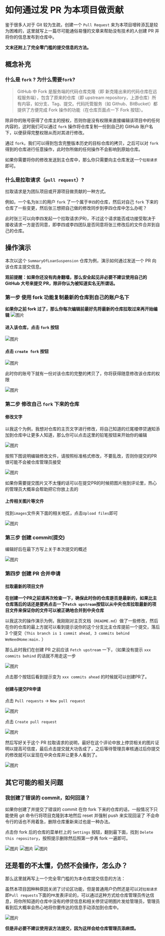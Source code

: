 # 如何通过发 PR 为本项目做贡献

鉴于很多人对于 Git 较为生疏，创建一个 `Pull Request` 来为本项目增砖添瓦是较为困难的，这里就写上一篇尽可能通俗易懂的文章来帮助没有技术的人创建 PR 并将你的信息发布到仓库中。

**文末还附上了完全零门槛的提交信息的方法。**

## 概念补充

### 什么是 `fork` ? 为什么需要`fork`?

> GitHub 中 Fork 是服务端的代码仓库克隆（即 新克隆出来的代码仓库在远程服务端），包含了原来的仓库（即 upstream repository，上游仓库）所有内容，如分支、Tag、提交。代码托管服务（如 Github、BitBucket）都提供了方便完成 Fork 操作的功能（在仓库页面点一下 Fork 按钮）。

除非你的账号获得了仓库主的授权，否则你是没有权限来直接编辑该项目中的任何内容的，这时我们可以通过 `fork` 操作将仓库复制一份到自己的 GitHub 账户名下，以便获得完整权限从而对其进行修改。

通过 `fork`，我们可以得到包含完整版本历史的目标仓库的拷贝，之后可以对 `fork` 得到的仓库进行任意操作，此时你所做的任何操作不会影响到原始仓库。

如果你需要将你的修改发送到主仓库中，那么你只需要向主仓库发送一个`拉取请求`即可。

### 什么是拉取请求（`pull request`）?

拉取请求是为团队项目或开源项目做贡献的一种方式。

例如，一个名为`张三`的用户 `fork` 了一个属于`李四`的仓库，然后对自己 `fork` 下来的仓库了一些变更，然后张三想把自己做的修改同步到李四仓库中怎么办呢？

此时张三可以向李四发起一个拉取请求(PR)，不过这个请求能否成功接受取决于接收请求一方是否同意，即李四或李四团队是否同意将张三修改后的文件合并到自己的仓库。

## 操作演示

本次以这个 `SummaryOfLoanSuspension` 仓库为例，演示如何通过发送一个 PR 向该仓库主提交信息。

**观前提醒：如果你还没有肉身翻墙，那么安全起见非必要不建议使用自己的 GitHub 大号来提交 PR，除非你认为被知道实名无所谓话。**

### 第一步 使用 fork 功能复制最新的仓库到自己的账户名下

**如果你之前 fork 过了，那么你每次编辑前最好先将最新的仓库拉取过来再开始编辑**
![图片](https://user-images.githubusercontent.com/108816528/179343700-25c6c1ad-4e17-4043-8d70-f61908325bce.png)

#### 进入该仓库，点击 `fork` 按钮

![图片](https://user-images.githubusercontent.com/108816528/179340181-eb447afe-2e00-43f7-b634-e5ca8cf46699.png)

#### 点击 `create fork` 按钮

![图片](https://user-images.githubusercontent.com/108816528/179340194-e1933546-7166-484d-bcc4-753a4bf5390f.png)

此时你的账号下就有一份对该仓库的完整的拷贝了，你将获得随意修改该仓库的权限

![图片](https://user-images.githubusercontent.com/108816528/179340226-c9c75602-9559-4fa1-81aa-49af9df6773a.png)

### 第二步 修改自己 `fork` 下来的仓库

#### 修改文字

以我这个为例，我想对仓库的主页文字进行修改，将自己知道的烂尾楼停贷通知添加到仓库中让更多人知道，那么你可以点击这里的铅笔按钮来开始你的编辑

![图片](https://user-images.githubusercontent.com/108816528/179340382-b60174bb-f4c1-46d9-9b12-f747465e1573.png)

按照下图说明编辑修改文件，请按照标准格式修改，不要乱改，否则你提交的PR很可能不会被仓库管理员接受

![图片](https://user-images.githubusercontent.com/108816528/179340979-7cc36aac-83d2-49cd-ba0e-6ffaf60a5fb8.png)

如果你需要提交图片又不太懂的话可以在提交PR的时候把图片拖到评论里，热心的管理员大概率会帮助把它你放上去的

#### 上传相关图片等文件

找到`images`文件夹下面的相关地区，点击`Upload files`即可

![图片](https://user-images.githubusercontent.com/108816528/179375562-3fc70969-a656-4db2-915a-a10af0316ffc.png)

### 第三步 创建 commit(提交)

编辑好后在最下方写上关于本次提交的概述

![图片](https://user-images.githubusercontent.com/108816528/179344029-9485ead1-9972-47f2-9ec8-14add58f88ea.png)

### 第四步 创建 PR 合并申请

#### 拉取最新的项目文件

**在创建一个PR之前请再次检查一下，确保此时你的仓库是否是最新的，如果比主仓库落后的话还是要再点击一下`Fetch upstream`按钮以从中央仓库拉取最新的项目文件来保证你的文件可以被正确地合并到中央仓库**

以我这次的操作演示为例，我刚刚对主页文档（`README.md`）做了一些修改，然后在你的仓库的最上方就可以看到提示说你的这个分支比主仓库提前一个提交，落后 3 个提交（`This branch is 1 commit ahead, 3 commits behind WeNeedHome:main.` ）

那么此时我们在创建 PR 之前应该 `Fetch upstream` 一下，（如果没有提示 `xxx commits behind` 的话就不用走这一步

![图片](https://user-images.githubusercontent.com/108816528/179344472-f3c6e0fb-2ca0-4acc-8ca4-ef4c8947daf5.png)

点击那个按钮后看到提示变为 `xxx commits ahead` 的时候就可以创建PR了。

#### 创建与提交PR申请

点击 `Pull requests` -> `New pull request`

![图片](https://user-images.githubusercontent.com/108816528/179344561-2d84c855-1a54-424a-9ba7-bf4f1d1bd9db.png)

点击 `Create pull request`

![图片](https://user-images.githubusercontent.com/108816528/179344578-9d1424e2-4283-4d0c-bd6d-63f9d01739bc.png)

然后写好关于这个 PR 拉取请求的说明，最好在这个评论中放上停贷相关的图片证明以提高可信度，最后点击提交就大功告成了，之后等待管理员审核通过后你提交的修改就可以呈现在中央仓库并让更多人看到了。

![图片](https://user-images.githubusercontent.com/108816528/179375623-fe3e909e-a3ea-4852-89f9-ecc55c1efe03.png)

## 其它可能的相关问题

### 我创建了错误的 commit，如何回滚？

如果你创建了并提交了错误的 commit 在你 fork 下来的仓库的话，一般情况下只能使用 git 命令行将项目克隆到本地然后 reset 并强制 push 来实现回滚了
不会命令行的话也不用着急，删除仓库重新来过也是一种办法。

点击你 fork 后的仓库的菜单栏上的 `Settings` 按钮，翻到最下面，找到 `Delete this repository`，按照提示删除然后照第一步再 fork 一遍即可。

![图片](https://user-images.githubusercontent.com/108816528/179344969-dce03117-f446-419c-9269-2342a854ccce.png)
![图片](https://user-images.githubusercontent.com/108816528/179344974-a361d9a1-3547-41e0-8dcd-daed3d72441d.png)
![图片](https://user-images.githubusercontent.com/108816528/179345019-0da503c7-4775-4478-89c0-7f0367f3514c.png)

## 还是看的不太懂，仍然不会操作，怎么办？

那么这里就再写上一个完全零门槛的为本仓库提交信息的方法：

虽然本项目因种种原因关闭了讨论区功能，但是普通用户仍然还是可以对`拉取请求`即`Pull requests`下面的`PR`发表评论的，可以通过这种方式给仓库管理员传达信息，将你所知道的仓库中没有的停贷信息和相关停贷证明图片发给管理员，管理员看到后大概率会热心地将你要传达的信息手动添加到仓库中。

![图片](https://user-images.githubusercontent.com/108816528/179375525-2d3144e0-46e1-4b06-a307-466159abfc2b.png)

**但是非必要不建议使用该方法提交，因为这样会给仓库管理员添麻烦。**

